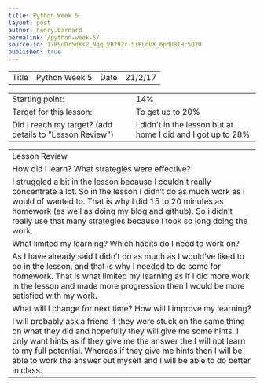 ```yaml
---
title: Python Week 5
layout: post
author: henry.barnard
permalink: /python-week-5/
source-id: 17RSuDr5dKs2_NqqLVB292r-5iKLnUX_6pdUBTHc5Q2U
published: true
---
```

<table>
  <tr>
    <td>Title</td>
    <td>Python Week 5</td>
    <td>Date</td>
    <td>21/2/17</td>
  </tr>
</table>


<table>
  <tr>
    <td>Starting point:</td>
    <td>14%</td>
  </tr>
  <tr>
    <td>Target for this lesson:</td>
    <td>To get up to 20%</td>
  </tr>
  <tr>
    <td>Did I reach my target? 
(add details to "Lesson Review")</td>
    <td> I didn't in the lesson but at home I did and I got up to 28%</td>
  </tr>
</table>


<table>
  <tr>
    <td>Lesson Review</td>
  </tr>
  <tr>
    <td>How did I learn? What strategies were effective? </td>
  </tr>
  <tr>
    <td>I struggled a bit in the lesson because I couldn't really concentrate a lot. So in the lesson I didn’t do as much work as I would of wanted to. That is why I did 15 to 20 minutes as homework (as well as doing my blog and github). So i didn’t really use that many strategies because I took so long doing the work.  </td>
  </tr>
  <tr>
    <td>What limited my learning? Which habits do I need to work on? </td>
  </tr>
  <tr>
    <td>As I have already said I didn’t do as much as I would've liked to do in the lesson, and that is why I needed to do some for homework. That is what limited my learning as if I did more work in the lesson and made more progression then I would be more satisfied with my work. </td>
  </tr>
  <tr>
    <td>What will I change for next time? How will I improve my learning?</td>
  </tr>
  <tr>
    <td>I will probably ask a friend if they were stuck on the same thing on what they did and hopefully they will give me some hints. I only want hints as if they give me the answer the I will not learn to my full potential. Whereas if they give me hints then I will be able to work the answer out myself and I will be able to do better in class.</td>
  </tr>
</table>


